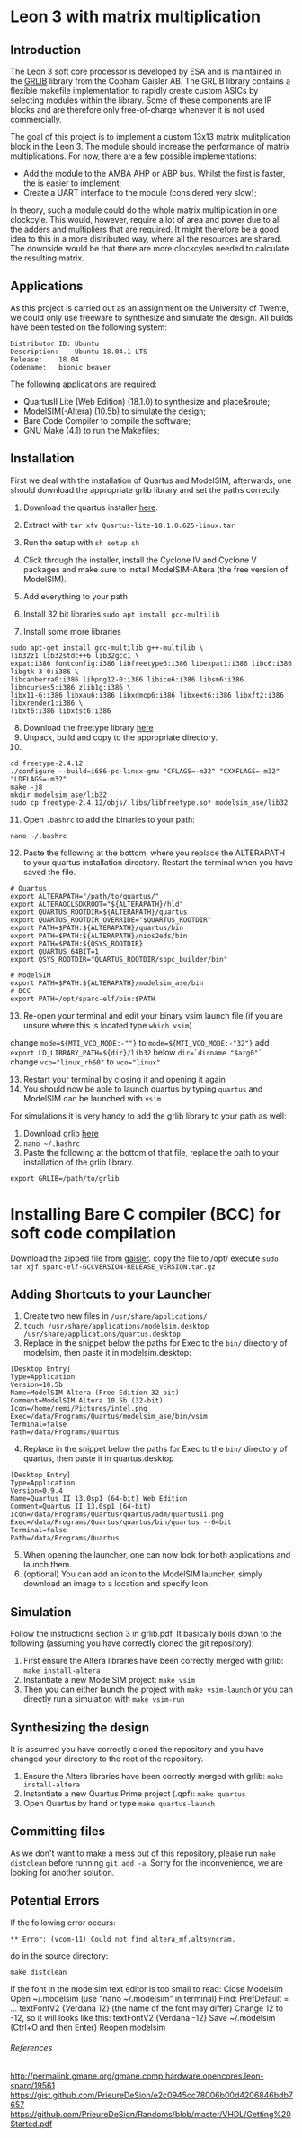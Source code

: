 # Leon 3 with matrix multiplication
## Introduction
The Leon 3 soft core processor is developed by ESA and is maintained in the [GRLIB](https://www.gaisler.com/index.php/downloads/leongrlib) library from the Cobham Gaisler AB. The GRLIB library contains a flexible makefile implementation to rapidly create custom ASICs by selecting modules within the library. Some of these components are IP blocks and are therefore only free-of-charge whenever it is not used commercially. 

The goal of this project is to implement a custom 13x13 matrix mulitplication block in the Leon 3. The module should increase the performance of matrix multiplications. For now, there are a few possible implementations:
* Add the module to the AMBA AHP or ABP bus. Whilst the first is faster, the is easier to implement;
* Create a UART interface to the module (considered very slow);

In theory, such a module could do the whole matrix multiplication in one clockcyle. This would, however, require a lot of area and power due to all the adders and multipliers that are required. It might therefore be a good idea to this in a more distributed way, where all the resources are shared. The downside would be that there are more clockcyles needed to calculate the resulting matrix.

## Applications
As this project is carried out as an assignment on the University of Twente, we could only use freeware to synthesize and simulate the design. All builds have been tested on the following system:

```
Distributor ID:	Ubuntu
Description:	Ubuntu 18.04.1 LTS
Release:	18.04
Codename:	bionic beaver
```

The following applications are required:
* QuartusII Lite (Web Edition) (18.1.0) to synthesize and place&route;
* ModelSIM(-Altera) (10.5b) to simulate the design;
* Bare Code Compiler to compile the software;
* GNU Make (4.1) to run the Makefiles;

## Installation
First we deal with the installation of Quartus and ModelSIM, afterwards, one should download the appropriate grlib library and set the paths correctly.
1. Download the quartus installer [here](http://download.altera.com/akdlm/software/acdsinst/18.1std/625/ib_tar/Quartus-lite-18.1.0.625-linux.tar). 
2. Extract with ```tar xfv Quartus-lite-18.1.0.625-linux.tar```
3. Run the setup with ```sh setup.sh```
4. Click through the installer, install the Cyclone IV and Cyclone V packages and make sure to install ModelSIM-Altera (the free version of ModelSIM).
5. Add everything to your path

6. Install 32 bit libraries ```sudo apt install gcc-multilib```
7. Install some more libraries
```
sudo apt-get install gcc-multilib g++-multilib \
lib32z1 lib32stdc++6 lib32gcc1 \
expat:i386 fontconfig:i386 libfreetype6:i386 libexpat1:i386 libc6:i386 libgtk-3-0:i386 \
libcanberra0:i386 libpng12-0:i386 libice6:i386 libsm6:i386 libncurses5:i386 zlib1g:i386 \
libx11-6:i386 libxau6:i386 libxdmcp6:i386 libxext6:i386 libxft2:i386 libxrender1:i386 \
libxt6:i386 libxtst6:i386
```
8. Download the freetype library [here](http://download.savannah.gnu.org/releases/freetype/freetype-2.4.12.tar.bz2)
9. Unpack, build and copy to the appropriate directory.
10. 
```
cd freetype-2.4.12
./configure --build=i686-pc-linux-gnu "CFLAGS=-m32" "CXXFLAGS=-m32" "LDFLAGS=-m32"
make -j8
mkdir modelsim_ase/lib32
sudo cp freetype-2.4.12/objs/.libs/libfreetype.so* modelsim_ase/lib32
```
11. Open ```.bashrc``` to add the binaries to your path:
```
nano ~/.bashrc
```
12. Paste the following at the bottom, where you replace the ALTERAPATH to your quartus installation directory. Restart the terminal when you have saved the file.
```
# Quartus
export ALTERAPATH="/path/to/quartus/"
export ALTERAOCLSDKROOT="${ALTERAPATH}/hld"
export QUARTUS_ROOTDIR=${ALTERAPATH}/quartus
export QUARTUS_ROOTDIR_OVERRIDE="$QUARTUS_ROOTDIR"
export PATH=$PATH:${ALTERAPATH}/quartus/bin
export PATH=$PATH:${ALTERAPATH}/nios2eds/bin
export PATH=$PATH:${QSYS_ROOTDIR}
export QUARTUS_64BIT=1
export QSYS_ROOTDIR="QUARTUS_ROOTDIR/sopc_builder/bin"

# ModelSIM
export PATH=$PATH:${ALTERAPATH}/modelsim_ase/bin
# BCC
export PATH=/opt/sparc-elf/bin:$PATH
```
13. Re-open your terminal and edit your binary vsim launch file (if you are unsure where this is located type ```which vsim```)

change ```mode=${MTI_VCO_MODE:-""}``` to ```mode=${MTI_VCO_MODE:-"32"}```
add ```export LD_LIBRARY_PATH=${dir}/lib32``` below ```dir=`dirname "$arg0"` ```
change ```vco="linux_rh60"``` to ```vco="linux"```

13. Restart your terminal by closing it and opening it again
14. You should now be able to launch quartus by typing ```quartus``` and ModelSIM can be launched with ```vsim```

For simulations it is very handy to add the grlib library to your path as well:
1. Download grlib [here](https://www.gaisler.com/products/grlib/grlib-gpl-2018.3-b4226.tar.gz)
2. ```nano ~/.bashrc```
3. Paste the following at the bottom of that file, replace the path to your installation of the grlib library.
```
export GRLIB=/path/to/grlib
```
# Installing Bare C compiler (BCC) for soft code compilation
Download the zipped file from [gaisler](https://www.gaisler.com/anonftp/bcc/bin/linux/).
copy the file to /opt/
execute ```sudo tar xjf sparc-elf-GCCVERSION-RELEASE_VERSION.tar.gz```

## Adding Shortcuts to your Launcher
1. Create two new files in ```/usr/share/applications/```
2. ```touch /usr/share/applications/modelsim.desktop /usr/share/applications/quartus.desktop```
3. Replace in the snippet below the paths for Exec to the ```bin/``` directory of modelsim, then paste it in modelsim.desktop:
```
[Desktop Entry]
Type=Application
Version=10.5b
Name=ModelSIM Altera (Free Edition 32-bit)
Comment=ModelSIM Altera 10.5b (32-bit)
Icon=/home/remi/Pictures/intel.png
Exec=/data/Programs/Quartus/modelsim_ase/bin/vsim
Terminal=false
Path=/data/Programs/Quartus
```
4. Replace in the snippet below the paths for Exec to the ```bin/``` directory of quartus, then paste it in quartus.desktop
```
[Desktop Entry]
Type=Application
Version=0.9.4
Name=Quartus II 13.0sp1 (64-bit) Web Edition
Comment=Quartus II 13.0sp1 (64-bit)
Icon=/data/Programs/Quartus/quartus/adm/quartusii.png
Exec=/data/Programs/Quartus/quartus/bin/quartus --64bit
Terminal=false
Path=/data/Programs/Quartus
```
5. When opening the launcher, one can now look for both applications and launch them.
6. (optional) You can add an icon to the ModelSIM launcher, simply download an image to a location and specify Icon.

## Simulation
Follow the instructions section 3 in grlib.pdf. It basically boils down to the following (assuming you have correctly cloned the git repository):
1. First ensure the Altera libraries have been correctly merged with grlib: ```make install-altera```
2. Instantiate a new ModelSIM project: ```make vsim```
3. Then you can either launch the project with ```make vsim-launch``` or you can directly run a simulation with ```make vsim-run```

## Synthesizing the design
It is assumed you have correctly cloned the repository and you have changed your directory to the root of the repository.
1. Ensure the Altera libraries have been correctly merged with grlib: ```make install-altera```
2. Instantiate a new Quartus Prime project (.qpf): ```make quartus```
3. Open Quartus by hand or type ```make quartus-launch```

## Committing files
As we don't want to make a mess out of this repository, please run ```make distclean``` before running ```git add -a```. Sorry for the inconvenience, we are looking for another solution.

## Potential Errors
If the following error occurs:
```
** Error: (vcom-11) Could not find altera_mf.altsyncram.
```
do in the source directory:
```
make distclean
```

If the font in the modelsim text editor is too small to read:
    Close Modelsim
    Open ~/.modelsim (use "nano ~/.modelsim" in terminal)
    Find: PrefDefault = ... textFontV2 {Verdana 12} (the name of the font may differ)
    Change 12 to -12, so it will looks like this: textFontV2 {Verdana -12}
    Save ~/.modelsim (Ctrl+O and then Enter)
    Reopen modelsim

###### References
http://permalink.gmane.org/gmane.comp.hardware.opencores.leon-sparc/19561
https://gist.github.com/PrieureDeSion/e2c0945cc78006b00d4206846bdb7657
https://github.com/PrieureDeSion/Randoms/blob/master/VHDL/Getting%20Started.pdf
